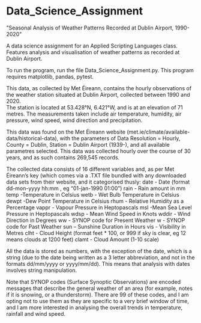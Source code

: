 # Data_Science_Assignment
"Seasonal Analysis of Weather Patterns Recorded at Dublin Airport, 1990-2020"

A data science assignment for an Applied Scripting Languages class. Features analysis and visualisation of weather patterns as recorded at Dublin Airport.

To run the program, run the file Data_Science_Assignment.py. This program requires matplotlib, pandas, pytest.

This data, as collected by Met Éireann, contains the hourly observations of the weather station situated at Dublin Airport, collected between 1990 and 2020.  
The station is located at 53.428°N, 6.421°W, and is at an elevation of 71 metres. 
The measurements taken include air temperature, humidity, air pressure, wind speed, wind direction and precipitation.

This data was found on the Met Éireann website (met.ie/climate/available-data/historical-data), with the parameters of 
Data Resolution = Hourly, County = Dublin, Station = Dublin Airport (1939-), and all available parametres selected. 
This data was collected hourly over the course of 30 years, and as such contains 269,545 records. 

The collected data consists of 16 different variables and, as per Met Éireann’s key (which comes via a .TXT file bundled with any downloaded data sets from their website, and it categorised thusly: 
date - Date (format dd-mon-yyyy hh:mm , eg “01-jan-1990 01:00”)
rain - Rain amount in mm
temp -Temperature in Celsius
wetb - Wet Bulb Temperature in Celsius
dewpt -Dew Point Temperature in Celsius
rhum - Relative Humidity as a Percentage
vappr - Vapour Pressure in Heptopascals
msl -Mean Sea Level Pressure in Heptopascals
wdsp - Mean Wind Speed in Knots
wddir - Wind Direction in Degrees
ww - SYNOP code for Present Weather
w - SYNOP code for Past Weather
sun – Sunshine Duration in Hours
vis - Visibility in Metres
clht - Cloud Height (format feet * 100, or 999 if sky is clear, eg 12 means clouds at 1200 feet)
clamt - Cloud Amount (1-10 scale)

All the data is stored as numbers, with the exception of the date, which is a string (due to the date being written as a 3 letter abbreviation, and not in the formats dd/mm/yyyy or yyyy/mm/dd). 
This means that analysis with dates involves string manipulation.

Note that SYNOP codes (Surface Synoptic Observations) are encoded messages that describe the general weather of an area (for example, notes if it is snowing, or a thunderstorm). There are 99 of these codes, and I am opting not to use them as they are specific to a very brief window of time, and I am more interested in analysing the overall trends in temperature, rainfall and wind speed.
